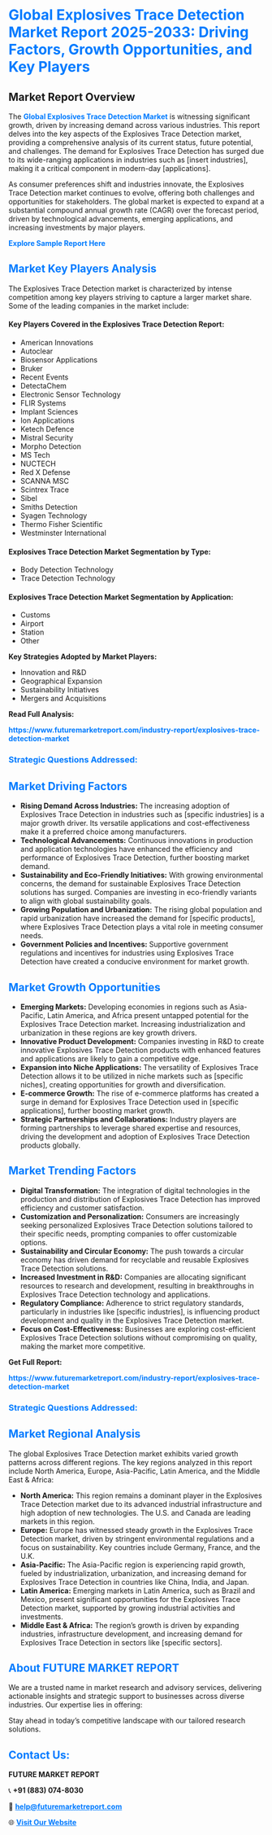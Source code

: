<h1 style="color: #007BFF;">Global Explosives Trace Detection Market Report 2025-2033: Driving Factors, Growth Opportunities, and Key Players</h1>

<section id="overview">
<h2>Market Report Overview</h2>
<p>The <a href="https://www.futuremarketreport.com/industry-report/explosives-trace-detection-market" style="color: #007BFF; text-decoration: none;"><strong>Global Explosives Trace Detection Market</strong></a> is witnessing significant growth, driven by increasing demand across various industries. This report delves into the key aspects of the Explosives Trace Detection market, providing a comprehensive analysis of its current status, future potential, and challenges. The demand for Explosives Trace Detection has surged due to its wide-ranging applications in industries such as [insert industries], making it a critical component in modern-day [applications].</p>
<p>As consumer preferences shift and industries innovate, the Explosives Trace Detection market continues to evolve, offering both challenges and opportunities for stakeholders. The global market is expected to expand at a substantial compound annual growth rate (CAGR) over the forecast period, driven by technological advancements, emerging applications, and increasing investments by major players.</p>
</section>

<section id="overview">
<p><a href="https://www.futuremarketreport.com/request-sample/reportId=108608" style="color: #007BFF; text-decoration: none;"><strong>Explore Sample Report Here</strong></a></p>
</section>

<section id="key-players">
<h2 style="color: #007BFF;">Market Key Players Analysis</h2>
<p>The Explosives Trace Detection market is characterized by intense competition among key players striving to capture a larger market share. Some of the leading companies in the market include:</p>
<h4>Key Players Covered in the Explosives Trace Detection Report:</h4>
<ul><li>American Innovations</li><li>Autoclear</li><li>Biosensor Applications</li><li>Bruker</li><li>Recent Events</li><li>DetectaChem</li><li>Electronic Sensor Technology</li><li>FLIR Systems</li><li>Implant Sciences</li><li>Ion Applications</li><li>Ketech Defence</li><li>Mistral Security</li><li>Morpho Detection</li><li>MS Tech</li><li>NUCTECH</li><li>Red X Defense</li><li>SCANNA MSC</li><li>Scintrex Trace</li><li>Sibel</li><li>Smiths Detection</li><li>Syagen Technology</li><li>Thermo Fisher Scientific</li><li>Westminster International</li></ul>
<h4>Explosives Trace Detection Market Segmentation by Type:</h4>
<ul><li>Body Detection Technology</li><li>Trace Detection Technology</li></ul>

<h4>Explosives Trace Detection Market Segmentation by Application:</h4>
<ul><li>Customs</li><li>Airport</li><li>Station</li><li>Other</li></ul>
<p><strong>Key Strategies Adopted by Market Players:</strong></p>
<ul>
<li>Innovation and R&D</li>
<li>Geographical Expansion</li>
<li>Sustainability Initiatives</li>
<li>Mergers and Acquisitions</li>
</ul>
</section>

<section>
<p><strong>Read Full Analysis: </strong></p><a href="https://www.futuremarketreport.com/industry-report/explosives-trace-detection-market" style="color: #007BFF; text-decoration: none;"><strong>https://www.futuremarketreport.com/industry-report/explosives-trace-detection-market</strong></a>
<h3 style="color: #007BFF;">Strategic Questions Addressed:</h3>
</section>

<section id="driving-factors">
<h2 style="color: #007BFF;">Market Driving Factors</h2>
<ul>
<li><strong>Rising Demand Across Industries:</strong> The increasing adoption of Explosives Trace Detection in industries such as [specific industries] is a major growth driver. Its versatile applications and cost-effectiveness make it a preferred choice among manufacturers.</li>
<li><strong>Technological Advancements:</strong> Continuous innovations in production and application technologies have enhanced the efficiency and performance of Explosives Trace Detection, further boosting market demand.</li>
<li><strong>Sustainability and Eco-Friendly Initiatives:</strong> With growing environmental concerns, the demand for sustainable Explosives Trace Detection solutions has surged. Companies are investing in eco-friendly variants to align with global sustainability goals.</li>
<li><strong>Growing Population and Urbanization:</strong> The rising global population and rapid urbanization have increased the demand for [specific products], where Explosives Trace Detection plays a vital role in meeting consumer needs.</li>
<li><strong>Government Policies and Incentives:</strong> Supportive government regulations and incentives for industries using Explosives Trace Detection have created a conducive environment for market growth.</li>
</ul>
</section>

<section id="growth-opportunities">
<h2 style="color: #007BFF;">Market Growth Opportunities</h2>
<ul>
<li><strong>Emerging Markets:</strong> Developing economies in regions such as Asia-Pacific, Latin America, and Africa present untapped potential for the Explosives Trace Detection market. Increasing industrialization and urbanization in these regions are key growth drivers.</li>
<li><strong>Innovative Product Development:</strong> Companies investing in R&D to create innovative Explosives Trace Detection products with enhanced features and applications are likely to gain a competitive edge.</li>
<li><strong>Expansion into Niche Applications:</strong> The versatility of Explosives Trace Detection allows it to be utilized in niche markets such as [specific niches], creating opportunities for growth and diversification.</li>
<li><strong>E-commerce Growth:</strong> The rise of e-commerce platforms has created a surge in demand for Explosives Trace Detection used in [specific applications], further boosting market growth.</li>
<li><strong>Strategic Partnerships and Collaborations:</strong> Industry players are forming partnerships to leverage shared expertise and resources, driving the development and adoption of Explosives Trace Detection products globally.</li>
</ul>
</section>

<section id="trending-factors">
<h2 style="color: #007BFF;">Market Trending Factors</h2>
<ul>
<li><strong>Digital Transformation:</strong> The integration of digital technologies in the production and distribution of Explosives Trace Detection has improved efficiency and customer satisfaction.</li>
<li><strong>Customization and Personalization:</strong> Consumers are increasingly seeking personalized Explosives Trace Detection solutions tailored to their specific needs, prompting companies to offer customizable options.</li>
<li><strong>Sustainability and Circular Economy:</strong> The push towards a circular economy has driven demand for recyclable and reusable Explosives Trace Detection solutions.</li>
<li><strong>Increased Investment in R&D:</strong> Companies are allocating significant resources to research and development, resulting in breakthroughs in Explosives Trace Detection technology and applications.</li>
<li><strong>Regulatory Compliance:</strong> Adherence to strict regulatory standards, particularly in industries like [specific industries], is influencing product development and quality in the Explosives Trace Detection market.</li>
<li><strong>Focus on Cost-Effectiveness:</strong> Businesses are exploring cost-efficient Explosives Trace Detection solutions without compromising on quality, making the market more competitive.</li>
</ul>
</section>

<section>
<p><strong>Get Full Report: </strong></p><a href="https://www.futuremarketreport.com/industry-report/explosives-trace-detection-market" style="color: #007BFF; text-decoration: none;"><strong>https://www.futuremarketreport.com/industry-report/explosives-trace-detection-market</strong></a>
<h3 style="color: #007BFF;">Strategic Questions Addressed:</h3>
</section>


<section id="regional-analysis">
<h2 style="color: #007BFF;">Market Regional Analysis</h2>
<p>The global Explosives Trace Detection market exhibits varied growth patterns across different regions. The key regions analyzed in this report include North America, Europe, Asia-Pacific, Latin America, and the Middle East & Africa:</p>
<ul>
<li><strong>North America:</strong> This region remains a dominant player in the Explosives Trace Detection market due to its advanced industrial infrastructure and high adoption of new technologies. The U.S. and Canada are leading markets in this region.</li>
<li><strong>Europe:</strong> Europe has witnessed steady growth in the Explosives Trace Detection market, driven by stringent environmental regulations and a focus on sustainability. Key countries include Germany, France, and the U.K.</li>
<li><strong>Asia-Pacific:</strong> The Asia-Pacific region is experiencing rapid growth, fueled by industrialization, urbanization, and increasing demand for Explosives Trace Detection in countries like China, India, and Japan.</li>
<li><strong>Latin America:</strong> Emerging markets in Latin America, such as Brazil and Mexico, present significant opportunities for the Explosives Trace Detection market, supported by growing industrial activities and investments.</li>
<li><strong>Middle East & Africa:</strong> The region’s growth is driven by expanding industries, infrastructure development, and increasing demand for Explosives Trace Detection in sectors like [specific sectors].</li>
</ul>
</section>

<footer>
<h2 style="color: #007BFF;">About FUTURE MARKET REPORT</h2>
<p>We are a trusted name in market research and advisory services, delivering actionable insights and strategic support to businesses across diverse industries. Our expertise lies in offering:</p>

<p>Stay ahead in today’s competitive landscape with our tailored research solutions.</p>

<h2 style="color: #007BFF;">Contact Us:</h2>
<p><strong>FUTURE MARKET REPORT</strong></p>
<p>📞 <strong>+91 (883) 074-8030</strong></p>
<p>📧 <strong><a href="mailto:help@futuremarketreport.com" style="color: #007BFF;">help@futuremarketreport.com</a></strong></p>
<p>🌐 <strong><a href="https://www.futuremarketreport.com/" style="color: #007BFF;">Visit Our Website</a></strong></p>
</footer>